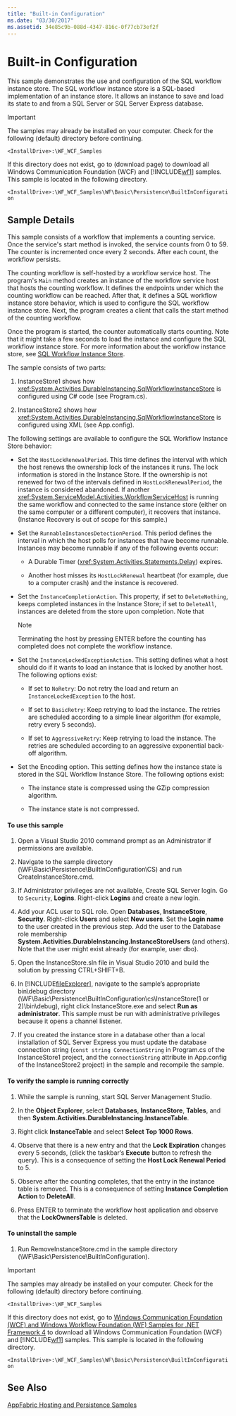 ```yaml
---
title: "Built-in Configuration"
ms.date: "03/30/2017"
ms.assetid: 34e85c9b-088d-4347-816c-0f77cb73ef2f
---
```

# Built-in Configuration
This sample demonstrates the use and configuration of the SQL workflow instance store. The SQL workflow instance store is a SQL-based implementation of an instance store. It allows an instance to save and load its state to and from a SQL Server or SQL Server Express database.

> [!IMPORTANT]
>  The samples may already be installed on your computer. Check for the following (default) directory before continuing.
>
>  `<InstallDrive>:\WF_WCF_Samples`
>
>  If this directory does not exist, go to (download page) to download all Windows Communication Foundation (WCF) and [!INCLUDE[wf1](../../../../includes/wf1-md.md)] samples. This sample is located in the following directory.
>
>  `<InstallDrive>:\WF_WCF_Samples\WF\Basic\Persistence\BuiltInConfiguration`

## Sample Details
 This sample consists of a workflow that implements a counting service. Once the service's start method is invoked, the service counts from 0 to 59. The counter is incremented once every 2 seconds. After each count, the workflow persists.

 The counting workflow is self-hosted by a workflow service host. The program's `Main` method creates an instance of the workflow service host that hosts the counting workflow. It defines the endpoints under which the counting workflow can be reached. After that, it defines a SQL workflow instance store behavior, which is used to configure the SQL workflow instance store. Next, the program creates a client that calls the start method of the counting workflow.

 Once the program is started, the counter automatically starts counting. Note that it might take a few seconds to load the instance and configure the SQL workflow instance store. For more information about the workflow instance store, see [SQL Workflow Instance Store](../../../../docs/framework/windows-workflow-foundation/sql-workflow-instance-store.md).

 The sample consists of two parts:

1.  InstanceStore1 shows how <xref:System.Activities.DurableInstancing.SqlWorkflowInstanceStore> is configured using C# code (see Program.cs).

2.  InstanceStore2 shows how <xref:System.Activities.DurableInstancing.SqlWorkflowInstanceStore> is configured using XML (see App.config).

 The following settings are available to configure the SQL Workflow Instance Store behavior:

-   Set the `HostLockRenewalPeriod`. This time defines the interval with which the host renews the ownership lock of the instances it runs. The lock information is stored in the Instance Store. If the ownership is not renewed for two of the intervals defined in `HostLockRenewalPeriod`, the instance is considered abandoned. If another <xref:System.ServiceModel.Activities.WorkflowServiceHost> is running the same workflow and connected to the same instance store (either on the same computer or a different computer), it recovers that instance. (Instance Recovery is out of scope for this sample.)

-   Set the `RunnableInstancesDetectionPeriod`. This period defines the interval in which the host polls for instances that have become runnable. Instances may become runnable if any of the following events occur:

    -   A Durable Timer (<xref:System.Activities.Statements.Delay>) expires.

    -   Another host misses its `HostLockRenewal` heartbeat (for example, due to a computer crash) and the instance is recovered.

-   Set the `InstanceCompletionAction`. This property, if set to `DeleteNothing`, keeps completed instances in the Instance Store; if set to `DeleteAll`, instances are deleted from the store upon completion. Note that

    > [!NOTE]
    >  Terminating the host by pressing ENTER before the counting has completed does not complete the workflow instance.

-   Set the `InstanceLockedExceptionAction`. This setting defines what a host should do if it wants to load an instance that is locked by another host. The following options exist:

    -   If set to `NoRetry`: Do not retry the load and return an `InstanceLockedException` to the host.

    -   If set to `BasicRetry`: Keep retrying to load the instance. The retries are scheduled according to a simple linear algorithm (for example, retry every 5 seconds).

    -   If set to `AggressiveRetry`: Keep retrying to load the instance. The retries are scheduled according to an aggressive exponential back-off algorithm.

-   Set the Encoding option. This setting defines how the instance state is stored in the SQL Workflow Instance Store. The following options exist:

    -   The instance state is compressed using the GZip compression algorithm.

    -   The instance state is not compressed.

#### To use this sample

1.  Open a Visual Studio 2010 command prompt as an Administrator if permissions are available.

2.  Navigate to the sample directory (\WF\Basic\Persistence\BuiltInConfiguration\CS) and run CreateInstanceStore.cmd.

3.  If Administrator privileges are not available, Create SQL Server login. Go to `Security`, **Logins**. Right-click **Logins** and create a new login.

4.  Add your ACL user to SQL role. Open **Databases**, **InstanceStore**, **Security**. Right-click **Users** and select **New users**. Set the **Login name** to the user created in the previous step. Add the user to the Database role membership **System.Activities.DurableInstancing.InstanceStoreUsers** (and others). Note that the user might exist already (for example, user dbo).

5.  Open the InstanceStore.sln file in Visual Studio 2010 and build the solution by pressing CTRL+SHIFT+B.

6.  In [!INCLUDE[fileExplorer](../../../../includes/fileexplorer-md.md)], navigate to the sample’s appropriate bin\debug directory (\WF\Basic\Persistence\BuiltInConfiguration\cs\InstanceStore(1 or 2)\bin\debug), right click InstanceStore.exe and select **Run as administrator**. This sample must be run with administrative privileges because it opens a channel listener.

7.  If you created the instance store in a database other than a local installation of SQL Server Express you must update the database connection string (`const string ConnectionString` in Program.cs of the InstanceStore1 project, and the `connectionString` attribute in App.config of the InstanceStore2 project) in the sample and recompile the sample.

#### To verify the sample is running correctly

1.  While the sample is running, start SQL Server Management Studio.

2.  In the **Object Explorer**, select **Databases**, **InstanceStore**, **Tables**, and then **System.Activities.DurableInstancing.InstanceTable**.

3.  Right click **InstanceTable** and select **Select Top 1000 Rows**.

4.  Observe that there is a new entry and that the **Lock Expiration** changes every 5 seconds, (click the taskbar’s **Execute** button to refresh the query). This is a consequence of setting the **Host Lock Renewal Period** to 5.

5.  Observe after the counting completes, that the entry in the instance table is removed. This is a consequence of setting **Instance Completion Action** to **DeleteAll**.

6.  Press ENTER to terminate the workflow host application and observe that the **LockOwnersTable** is deleted.

#### To uninstall the sample

1.  Run RemoveInstanceStore.cmd in the sample directory (\WF\Basic\Persistence\BuiltInConfiguration).

> [!IMPORTANT]
>  The samples may already be installed on your computer. Check for the following (default) directory before continuing.
>
>  `<InstallDrive>:\WF_WCF_Samples`
>
>  If this directory does not exist, go to [Windows Communication Foundation (WCF) and Windows Workflow Foundation (WF) Samples for .NET Framework 4](http://go.microsoft.com/fwlink/?LinkId=150780) to download all Windows Communication Foundation (WCF) and [!INCLUDE[wf1](../../../../includes/wf1-md.md)] samples. This sample is located in the following directory.
>
>  `<InstallDrive>:\WF_WCF_Samples\WF\Basic\Persistence\BuiltInConfiguration`

## See Also
 [AppFabric Hosting and Persistence Samples](http://go.microsoft.com/fwlink/?LinkId=193961)
